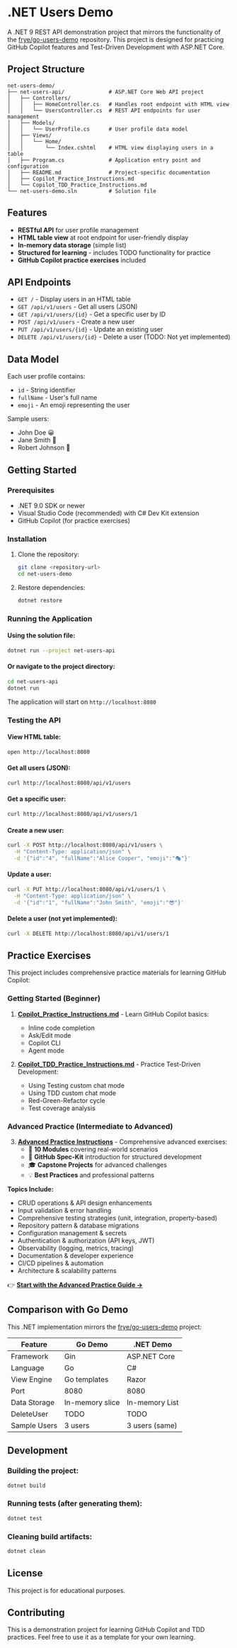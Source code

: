 # .NET Users Demo

A .NET 9 REST API demonstration project that mirrors the functionality of the [frye/go-users-demo](https://github.com/frye/go-users-demo) repository. This project is designed for practicing GitHub Copilot features and Test-Driven Development with ASP.NET Core.

## Project Structure

```
net-users-demo/
├── net-users-api/              # ASP.NET Core Web API project
│   ├── Controllers/
│   │   ├── HomeController.cs   # Handles root endpoint with HTML view
│   │   └── UsersController.cs  # REST API endpoints for user management
│   ├── Models/
│   │   └── UserProfile.cs      # User profile data model
│   ├── Views/
│   │   └── Home/
│   │       └── Index.cshtml    # HTML view displaying users in a table
│   ├── Program.cs              # Application entry point and configuration
│   ├── README.md               # Project-specific documentation
│   ├── Copilot_Practice_Instructions.md
│   └── Copilot_TDD_Practice_Instructions.md
└── net-users-demo.sln          # Solution file
```

## Features

- **RESTful API** for user profile management
- **HTML table view** at root endpoint for user-friendly display
- **In-memory data storage** (simple list)
- **Structured for learning** - includes TODO functionality for practice
- **GitHub Copilot practice exercises** included

## API Endpoints

- `GET /` - Display users in an HTML table
- `GET /api/v1/users` - Get all users (JSON)
- `GET /api/v1/users/{id}` - Get a specific user by ID
- `POST /api/v1/users` - Create a new user
- `PUT /api/v1/users/{id}` - Update an existing user
- `DELETE /api/v1/users/{id}` - Delete a user (TODO: Not yet implemented)

## Data Model

Each user profile contains:
- `id` - String identifier
- `fullName` - User's full name
- `emoji` - An emoji representing the user

Sample users:
- John Doe 😀
- Jane Smith 🚀
- Robert Johnson 🎸

## Getting Started

### Prerequisites

- .NET 9.0 SDK or newer
- Visual Studio Code (recommended) with C# Dev Kit extension
- GitHub Copilot (for practice exercises)

### Installation

1. Clone the repository:
   ```bash
   git clone <repository-url>
   cd net-users-demo
   ```

2. Restore dependencies:
   ```bash
   dotnet restore
   ```

### Running the Application

#### Using the solution file:
```bash
dotnet run --project net-users-api
```

#### Or navigate to the project directory:
```bash
cd net-users-api
dotnet run
```

The application will start on `http://localhost:8080`

### Testing the API

#### View HTML table:
```bash
open http://localhost:8080
```

#### Get all users (JSON):
```bash
curl http://localhost:8080/api/v1/users
```

#### Get a specific user:
```bash
curl http://localhost:8080/api/v1/users/1
```

#### Create a new user:
```bash
curl -X POST http://localhost:8080/api/v1/users \
  -H "Content-Type: application/json" \
  -d '{"id":"4", "fullName":"Alice Cooper", "emoji":"🎭"}'
```

#### Update a user:
```bash
curl -X PUT http://localhost:8080/api/v1/users/1 \
  -H "Content-Type: application/json" \
  -d '{"id":"1", "fullName":"John Smith", "emoji":"😎"}'
```

#### Delete a user (not yet implemented):
```bash
curl -X DELETE http://localhost:8080/api/v1/users/1
```

## Practice Exercises

This project includes comprehensive practice materials for learning GitHub Copilot:

### Getting Started (Beginner)

1. **[Copilot_Practice_Instructions.md](Copilot_Practice_Instructions.md)** - Learn GitHub Copilot basics:
   - Inline code completion
   - Ask/Edit mode
   - Copilot CLI
   - Agent mode

2. **[Copilot_TDD_Practice_Instructions.md](Copilot_TDD_Practice_Instructions.md)** - Practice Test-Driven Development:
   - Using Testing custom chat mode
   - Using TDD custom chat mode
   - Red-Green-Refactor cycle
   - Test coverage analysis

### Advanced Practice (Intermediate to Advanced)

3. **[Advanced Practice Instructions](advanced-practice/README.md)** - Comprehensive advanced exercises:
   - 📝 **10 Modules** covering real-world scenarios
   - 🌱 **GitHub Spec-Kit** introduction for structured development
   - 🎓 **Capstone Projects** for advanced challenges
   - 💡 **Best Practices** and professional patterns

**Topics Include:**
- CRUD operations & API design enhancements
- Input validation & error handling
- Comprehensive testing strategies (unit, integration, property-based)
- Repository pattern & database migrations
- Configuration management & secrets
- Authentication & authorization (API keys, JWT)
- Observability (logging, metrics, tracing)
- Documentation & developer experience
- CI/CD pipelines & automation
- Architecture & scalability patterns

👉 **[Start with the Advanced Practice Guide →](advanced-practice/README.md)**

## Comparison with Go Demo

This .NET implementation mirrors the [frye/go-users-demo](https://github.com/frye/go-users-demo) project:

| Feature | Go Demo | .NET Demo |
|---------|---------|-----------|
| Framework | Gin | ASP.NET Core |
| Language | Go | C# |
| View Engine | Go templates | Razor |
| Port | 8080 | 8080 |
| Data Storage | In-memory slice | In-memory List |
| DeleteUser | TODO | TODO |
| Sample Users | 3 users | 3 users (same) |

## Development

### Building the project:
```bash
dotnet build
```

### Running tests (after generating them):
```bash
dotnet test
```

### Cleaning build artifacts:
```bash
dotnet clean
```

## License

This project is for educational purposes.

## Contributing

This is a demonstration project for learning GitHub Copilot and TDD practices. Feel free to use it as a template for your own learning.
